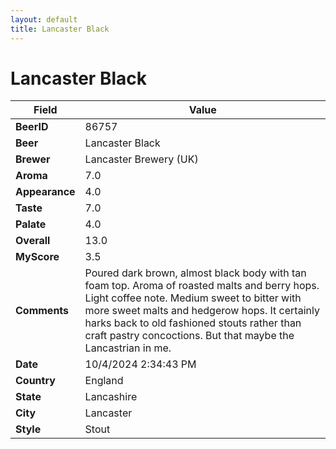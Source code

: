 ```yaml
---
layout: default
title: Lancaster Black
---
```


# Lancaster Black

| Field         | Value     |
|---------------|-----------|
| **BeerID** | 86757 |
| **Beer** | Lancaster Black |
| **Brewer** | Lancaster Brewery (UK) |
| **Aroma** | 7.0 |
| **Appearance** | 4.0 |
| **Taste** | 7.0 |
| **Palate** | 4.0 |
| **Overall** | 13.0 |
| **MyScore** | 3.5 |
| **Comments** | Poured dark brown, almost black body with tan foam top. Aroma of roasted malts and berry hops. Light coffee note. Medium sweet to bitter with more sweet malts and hedgerow hops. It certainly harks back to old fashioned stouts rather than craft pastry concoctions. But that maybe the Lancastrian in me. |
| **Date** | 10/4/2024 2:34:43 PM |
| **Country** | England |
| **State** | Lancashire |
| **City** | Lancaster |
| **Style** | Stout |
